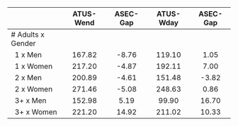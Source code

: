 
|                      |    ATUS-Wend |     ASEC-Gap |    ATUS-Wday |     ASEC-Gap |
| -------------------- | :----------: | :----------: | :----------: | :----------: |
| # Adults x Gender    |              |              |              |              |
| &nbsp;&nbsp;1 x Men  |       167.82 |        -8.76 |       119.10 |         1.05 |
| &nbsp;&nbsp;1 x Women |       217.20 |        -4.87 |       192.11 |         7.00 |
| &nbsp;&nbsp;2 x Men  |       200.89 |        -4.61 |       151.48 |        -3.82 |
| &nbsp;&nbsp;2 x Women |       271.46 |        -5.08 |       248.63 |         0.86 |
| &nbsp;&nbsp;3+ x Men |       152.98 |         5.19 |        99.90 |        16.70 |
| &nbsp;&nbsp;3+ x Women |       221.20 |        14.92 |       211.02 |        10.33 |

